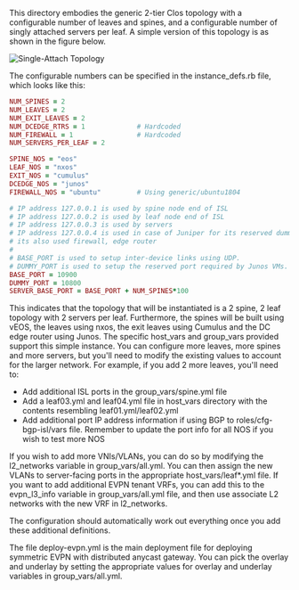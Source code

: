 This directory embodies the generic 2-tier Clos topology with a configurable number of leaves and spines, and a configurable number of singly attached servers per leaf. A simple version of this topology is as shown in the figure below.

![Single-Attach Topology](./single-attach-topo.png)

The configurable numbers can be specified in the instance_defs.rb file, which looks like this:
```Ruby
NUM_SPINES = 2
NUM_LEAVES = 2
NUM_EXIT_LEAVES = 2
NUM_DCEDGE_RTRS = 1             # Hardcoded
NUM_FIREWALL = 1                # Hardcoded
NUM_SERVERS_PER_LEAF = 2

SPINE_NOS = "eos"
LEAF_NOS = "nxos"
EXIT_NOS = "cumulus"
DCEDGE_NOS = "junos"
FIREWALL_NOS = "ubuntu"         # Using generic/ubuntu1804

# IP address 127.0.0.1 is used by spine node end of ISL
# IP address 127.0.0.2 is used by leaf node end of ISL
# IP address 127.0.0.3 is used by servers
# IP address 127.0.0.4 is used in case of Juniper for its reserved dummy port and
# its also used firewall, edge router
#
# BASE_PORT is used to setup inter-device links using UDP.
# DUMMY_PORT is used to setup the reserved port required by Junos VMs.
BASE_PORT = 10900
DUMMY_PORT = 10800
SERVER_BASE_PORT = BASE_PORT + NUM_SPINES*100
```
This indicates that the topology that will be instantiated is a 2 spine, 2 leaf topology with 2 servers per leaf. Furthermore, the spines will be built using vEOS, the leaves using nxos, the exit leaves using Cumulus and the DC edge router using Junos. 
The specific host_vars and group_vars provided support this simple instance. You can configure more leaves, more spines and more servers, but you'll need to modify the existing values to account for the larger network. For example, if you add 2 more leaves, you'll need to:
* Add additional ISL ports in the group_vars/spine.yml file
* Add a leaf03.yml and leaf04.yml file in host_vars directory with the contents resembling leaf01.yml/leaf02.yml
* Add additional port IP address information if using BGP to roles/cfg-bgp-isl/vars file. Remember to update the port info for all NOS if you wish to test more NOS

If you wish to add more VNIs/VLANs, you can do so by modifying the l2_networks variable in group_vars/all.yml. You can then assign the new VLANs to server-facing ports in the appropriate host_vars/leaf*.yml file. If you want to add additional EVPN tenant VRFs, you can add this to the evpn_l3_info variable in group_vars/all.yml file, and then use associate L2 networks with the new VRF in l2_networks. 

The configuration should automatically work out everything once you add these additional definitions. 

The file deploy-evpn.yml is the main deployment file for deploying symmetric EVPN with distributed anycast gateway. You can pick the overlay and underlay by setting the appropriate values for overlay and underlay variables in group_vars/all.yml.
